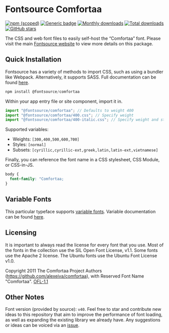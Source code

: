# Fontsource Comfortaa

[![npm (scoped)](https://img.shields.io/npm/v/@fontsource/comfortaa?color=brightgreen)](https://www.npmjs.com/package/@fontsource/comfortaa) [![Generic badge](https://img.shields.io/badge/fontsource-passing-brightgreen)](https://github.com/fontsource/fontsource) [![Monthly downloads](https://badgen.net/npm/dm/@fontsource/comfortaa)](https://github.com/fontsource/fontsource) [![Total downloads](https://badgen.net/npm/dt/@fontsource/comfortaa)](https://github.com/fontsource/fontsource) [![GitHub stars](https://img.shields.io/github/stars/fontsource/fontsource.svg?style=social&label=Star)](https://github.com/fontsource/fontsource/stargazers)

The CSS and web font files to easily self-host the “Comfortaa” font. Please visit the main [Fontsource website](https://fontsource.org/fonts/comfortaa) to view more details on this package.

## Quick Installation

Fontsource has a variety of methods to import CSS, such as using a bundler like Webpack. Alternatively, it supports SASS. Full documentation can be found [here](https://beta.fontsource.org/docs/getting-started/introduction).

```javascript
npm install @fontsource/comfortaa
```

Within your app entry file or site component, import it in.

```javascript
import "@fontsource/comfortaa"; // Defaults to weight 400
import "@fontsource/comfortaa/400.css"; // Specify weight
import "@fontsource/comfortaa/400-italic.css"; // Specify weight and style

```

Supported variables:
- Weights: `[300,400,500,600,700]`
- Styles: `[normal]`
- Subsets: `[cyrillic,cyrillic-ext,greek,latin,latin-ext,vietnamese]`

Finally, you can reference the font name in a CSS stylesheet, CSS Module, or CSS-in-JS.

```css
body {
  font-family: "Comfortaa;
}
```

## Variable Fonts

This particular typeface supports [variable fonts](https://developer.mozilla.org/en-US/docs/Web/CSS/CSS_Fonts/Variable_Fonts_Guide).
Variable documentation can be found [here](https://fontsource.org/docs/variable-fonts).

## Licensing
It is important to always read the license for every font that you use.
Most of the fonts in the collection use the SIL Open Font License, v1.1. Some fonts use the Apache 2 license. The Ubuntu fonts use the Ubuntu Font License v1.0.

Copyright 2011 The Comfortaa Project Authors (https://github.com/alexeiva/comfortaa), with Reserved Font Name "Comfortaa".
[OFL-1.1](http://scripts.sil.org/OFL)

## Other Notes
Font version (provided by source): `v40`.
Feel free to star and contribute new ideas to this repository that aim to improve the performance of font loading, as well as expanding the existing library we already have. Any suggestions or ideas can be voiced via an [issue](https://github.com/fontsource/fontsource/issues).